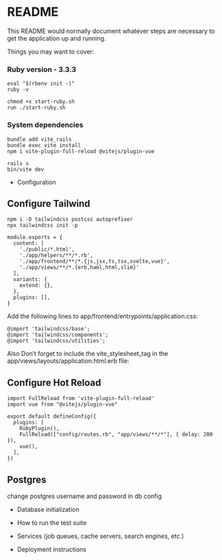 # README

This README would normally document whatever steps are necessary to get the
application up and running.

Things you may want to cover:

### Ruby version - 3.3.3

```
eval "$(rbenv init -)"
ruby -v

chmod +x start-ruby.sh
run ./start-ruby.sh
```

### System dependencies
```
bundle add vite_rails
bundle exec vite install
npm i vite-plugin-full-reload @vitejs/plugin-vue

rails s
bin/vite dev
```

* Configuration

## Configure Tailwind
```
npm i -D tailwindcss postcss autoprefixer
npx tailwindcss init -p
```

```
module.exports = {
  content: [
    './public/*.html',
    './app/helpers/**/*.rb',
    './app/frontend/**/*.{js,jsx,ts,tsx,svelte,vue}',
    './app/views/**/*.{erb,haml,html,slim}'
  ],
  variants: {
    extend: {},
  },
  plugins: [],
}
```

Add the following lines to app/frontend/entrypoints/application.css:
```
@import 'tailwindcss/base';
@import 'tailwindcss/components';
@import 'tailwindcss/utilities';
```
Also Don’t forget to include the vite_stylesheet_tag in the app/views/layouts/application.html.erb file:

## Configure Hot Reload
```
import FullReload from 'vite-plugin-full-reload'
import vue from "@vitejs/plugin-vue"

export default defineConfig({
  plugins: [
    RubyPlugin(),
    FullReload(["config/routes.rb", "app/views/**/*"], { delay: 200 }),
    vue(),
  ],
})
```

## Postgres
change postgres username and password in db config

* Database initialization

* How to run the test suite

* Services (job queues, cache servers, search engines, etc.)

* Deployment instructions
